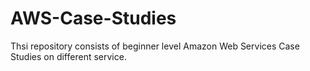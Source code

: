 # AWS-Case-Studies

Thsi repository consists of beginner level Amazon Web Services Case Studies on different service. 
